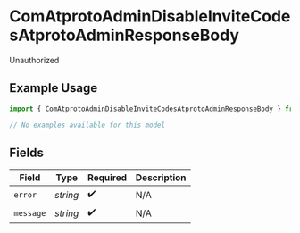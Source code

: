 # ComAtprotoAdminDisableInviteCodesAtprotoAdminResponseBody

Unauthorized

## Example Usage

```typescript
import { ComAtprotoAdminDisableInviteCodesAtprotoAdminResponseBody } from "bluesky/models/errors";

// No examples available for this model
```

## Fields

| Field              | Type               | Required           | Description        |
| ------------------ | ------------------ | ------------------ | ------------------ |
| `error`            | *string*           | :heavy_check_mark: | N/A                |
| `message`          | *string*           | :heavy_check_mark: | N/A                |